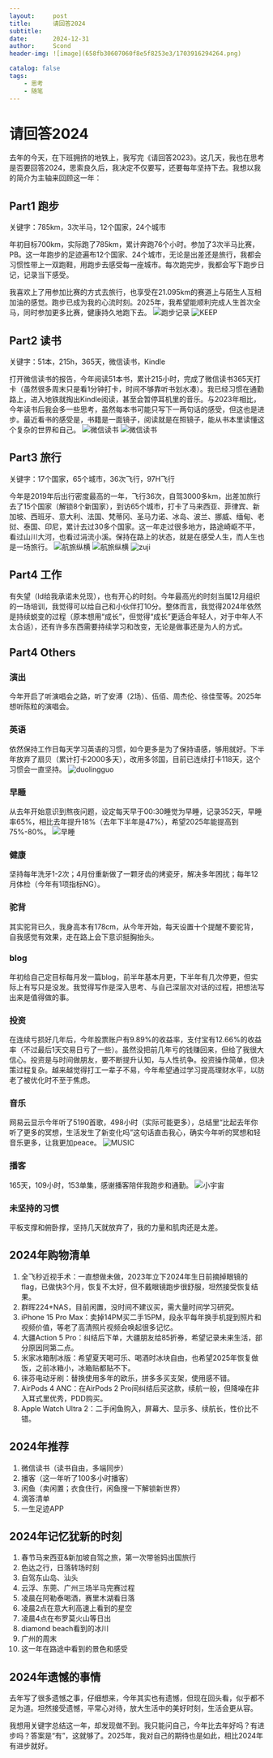 ```yaml
---
layout:     post
title:      请回答2024
subtitle:   
date:       2024-12-31
author:     Scond
header-img: ![image](658fb30607060f8e5f8253e3/1703916294264.png)

catalog: false
tags:
    - 思考
    - 随笔
---
```


# 请回答2024
去年的今天，在下班拥挤的地铁上，我写完《请回答2023》。这几天，我也在思考是否要回答2024，思索良久后，我决定不仅要写，还要每年坚持下去。我想以我的简介为主轴来回顾这一年：

## Part1 跑步
关键字：785km，3次半马，12个国家，24个城市

年初目标700km，实际跑了785km，累计奔跑76个小时。参加了3次半马比赛，PB。这一年跑步的足迹遍布12个国家、24个城市，无论是出差还是旅行，我都会习惯性带上一双跑鞋，用跑步去感受每一座城市。每次跑完步，我都会写下跑步日记，记录当下感受。

我喜欢上了用参加比赛的方式去旅行，也享受在21.095km的赛道上与陌生人互相加油的感觉。跑步已成为我的心流时刻。2025年，我希望能顺利完成人生首次全马，同时参加更多比赛，健康持久地跑下去。
![跑步记录](/img/2024y33.jpg)
![KEEP](/img/Kepp.png)

## Part2 读书   
关键字：51本，215h，365天，微信读书，Kindle

打开微信读书的报告，今年阅读51本书，累计215小时，完成了微信读书365天打卡（虽然很多周末只是看1分钟打卡，时间不够靠听书划水凑）。我已经习惯在通勤路上，进入地铁就掏出Kindle阅读，甚至会暂停耳机里的音乐。与2023年相比，今年读书后我会多一些思考，虽然每本书可能只写下一两句话的感受，但这也是进步。最近看书的感受是，书籍是一面镜子，阅读就是在照镜子，能从书本里读懂这个复杂的世界和自己。
![微信读书](/img/2024y37.png)
![微信读书](/img/2024y55.jpg)

## Part3 旅行
关键字：17个国家，65个城市，36次飞行，97H飞行

今年是2019年后出行密度最高的一年，飞行36次，自驾3000多km，出差加旅行去了15个国家（解锁8个新国家），到访65个城市，打卡了马来西亚、菲律宾、新加坡、西班牙、意大利、法国、梵蒂冈、圣马力诺、冰岛、波兰、挪威、缅甸、老挝、泰国、印尼，累计去过30多个国家。这一年走过很多地方，路途崎岖不平，看过山川大河，也看过涓流小溪。保持在路上的状态，就是在感受人生，而人生也是一场旅行。
![航旅纵横](/img/2024y15.png)
![航旅纵横](/img/2024y36.png)
![zuji](/img/zuji.png)

## Part4 工作
有失望（ld给我承诺未兑现），也有开心的时刻。今年最高光的时刻当属12月组织的一场培训，我觉得可以给自己和小伙伴打10分。整体而言，我觉得2024年依然是持续蜕变的过程（原本想用“成长”，但觉得“成长”更适合年轻人，对于中年人不太合适），还有许多东西需要持续学习和改变，无论是做事还是为人的方式。

## Part4 Others
### 演出
今年开启了听演唱会之路，听了安溥（2场）、伍佰、周杰伦、徐佳莹等。2025年想听陈粒的演唱会。

### 英语
依然保持工作日每天学习英语的习惯，如今更多是为了保持语感，够用就好。下半年放弃了扇贝（累计打卡2000多天），改用多邻国，目前已连续打卡118天，这个习惯会一直坚持。
![duolingguo](/img/2024y35.png)

### 早睡
从去年开始意识到熬夜问题，设定每天早于00:30睡觉为早睡，记录352天，早睡率65%，相比去年提升18%（去年下半年是47%），希望2025年能提高到75%-80%。
![早睡](/img/2024y34.png)
### 健康
坚持每年洗牙1-2次；4月份重新做了一颗牙齿的烤瓷牙，解决多年困扰；每年12月体检（今年有1项指标NG）。

### 驼背
其实驼背已久，我身高本有178cm，从今年开始，每天设置十个提醒不要驼背，自我感觉有效果，走在路上会下意识挺胸抬头。

### blog
年初给自己定目标每月发一篇blog，前半年基本月更，下半年有几次停更，但实际上有写只是没发。我觉得写作是深入思考、与自己深层次对话的过程，把想法写出来是值得做的事。

### 投资
在连续亏损好几年后，今年股票账户有9.89%的收益率，支付宝有12.66%的收益率（不过最后1天交易日亏了一些）。虽然没把前几年亏的钱赚回来，但给了我很大信心。投资是与时间做朋友，要不断提升认知，与人性抗争。投资操作简单，但决策过程复杂。越来越觉得打工一辈子不易，今年希望通过学习提高理财水平，以防老了被优化时不至于焦虑。

### 音乐
网易云显示今年听了5190首歌，498小时（实际可能更多），总结里“比起去年你听了更多的冥想，生活发生了新变化吗”这句话直击我心，确实今年听的冥想和轻音乐更多，让我更加peace。
![MUSIC](/img/music.png)
### 播客
165天，109小时，153单集，感谢播客陪伴我跑步和通勤。
![小宇宙](/img/xiaoyuzhou.png)

### 未坚持的习惯
平板支撑和俯卧撑，坚持几天就放弃了，我的力量和肌肉还是太差。

## 2024年购物清单
1. 全飞秒近视手术：一直想做未做，2023年立下2024年生日前摘掉眼镜的flag，已做快3个月，恢复不太好，但不戴眼镜跑步很舒服，坦然接受恢复结果。
2. 群晖224+NAS，目前闲置，没时间不建议买，需大量时间学习研究。
3. iPhone 15 Pro Max：卖掉14PM买二手15PM，段永平每年换手机提到照片和视频价值，等老了高清照片视频会唤起很多记忆。
4. 大疆Action 5 Pro：纠结后下单，大疆朋友给85折券，希望记录未来生活，部分原因同第二点。
5. 米家冰箱制冰版：希望夏天喝可乐、喝酒时冰块自由，也希望2025年恢复做饭，之前冰箱小，冰箱贴都贴不下。
6. 徕芬电动牙刷：替换使用多年的欧乐，拼多多买支架，使用感不错。
7. AirPods 4 ANC：在AirPods 2 Pro间纠结后买这款，续航一般，但降噪在非入耳式里优秀，PDD购买。
8. Apple Watch Ultra 2：二手闲鱼购入，屏幕大、显示多、续航长，性价比不错。

## 2024年推荐
1. 微信读书（读书自由，多端同步）
2. 播客（这一年听了100多小时播客）
3. 闲鱼（卖闲置；衣食住行，闲鱼搜一下解锁新世界）
4. 滴答清单
5. 一生足迹APP

## 2024年记忆犹新的时刻
1. 春节马来西亚&新加坡自驾之旅，第一次带爸妈出国旅行
2. 色达之行，日落转场时刻
3. 自驾东山岛、汕头
4. 云浮、东莞、广州三场半马完赛过程
5. 凌晨在阿勒泰喝酒，赛里木湖看日落
6. 凌晨2点在意大利高速上看到的星空
7. 凌晨4点在布罗莫火山等日出
8. diamond beach看到的冰川
9. 广州的周末
10. 这一年在路途中看到的景色和感受

## 2024年遗憾的事情
去年写了很多遗憾之事，仔细想来，今年其实也有遗憾，但现在回头看，似乎都不足为道。坦然接受遗憾，平常心对待，放大生活中的美好时刻，生活会更从容。

我想用关键字总结这一年，却发现做不到。我只能问自己，今年比去年好吗？有进步吗？答案是“有”，这就够了。2025年，我对自己的期待也是如此，相比2024年有进步就好。 
